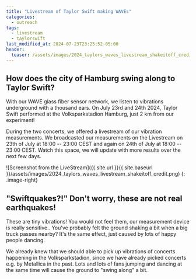 ```yaml
---
title: "Livestream of Taylor Swift making WAVEs"
categories:
  - outreach
tags:
  - livestream
  - taylorswift
last_modified_at: 2024-07-23T23:25:52-05:00
header:
  teaser: /assets/images/2024_taylors_waves_livestream_shakeitoff_credit.png
---
```



## How does the city of Hamburg swing along to Taylor Swift?

With our WAVE glass fiber sensor network, we listen to vibrations underground with a thousand ears. On July 23rd and 24th 2024, Taylor Swift performed at the Volksparkstadion Hamburg, just 2 km from our experiment!

During the two concerts, we offered a livestream of our vibration measurements.
We broadcasted our measurements on the Livestream on 23th of July at 18:00 -- 23:00 CEST
and again on 24th of July at 18:00 -- 23:00 CEST.
Watch this space, we will update with more results over the next few days.

![Screenshot from the LiveStream]({{ site.url }}{{ site.baseurl }}/assets/images/2024_taylors_waves_livestream_shakeitoff_credit.png)
{: .image-right}


## "Swiftquakes?!" Don't worry, these are not real earthquakes!

These are tiny vibrations! You would not feel them, our measurement device is really sensitive..
You've probably felt the ground shaking a bit when a big truck passes nearby? It's the same effect, just caused by lots of happy people dancing.

We already knew that we should able to pick up vibrations of concerts happening in the Volksparkstadion, since we have already picked concerts e.g. by Metallica in the past. Lots and lots of fans jumping and dancing at the same time will cause the ground to "swing along" a bit.

